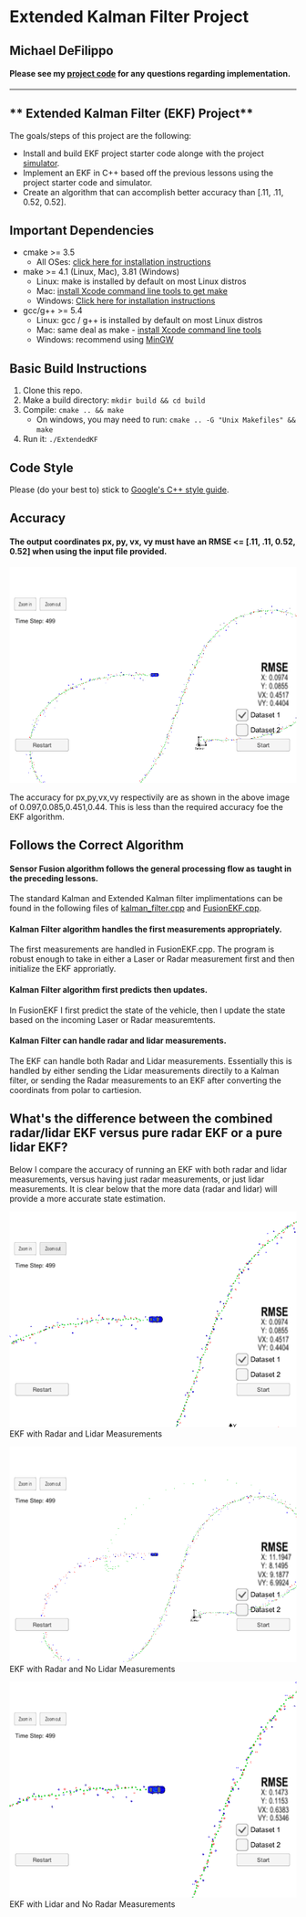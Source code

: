 # Extended Kalman Filter Project 

## Michael DeFilippo

#### Please see my [project code](https://github.com/mikedef/CarND-Extended-Kalman-Filter/tree/master/src) for any questions regarding implementation.
---

** Extended Kalman Filter (EKF) Project**
---
The goals/steps of this project are the following:
- Install and build EKF project starter code alonge with the project [simulator](https://github.com/udacity/self-driving-car-sim/releases). 
- Implement an EKF in C++ based off the previous lessons using the project starter code and simulator. 
- Create an algorithm that can accomplish better accuracy than [.11, .11, 0.52, 0.52]. 

## Important Dependencies

* cmake >= 3.5
  * All OSes: [click here for installation instructions](https://cmake.org/install/)
* make >= 4.1 (Linux, Mac), 3.81 (Windows)
  * Linux: make is installed by default on most Linux distros
  * Mac: [install Xcode command line tools to get make](https://developer.apple.com/xcode/features/)
  * Windows: [Click here for installation instructions](http://gnuwin32.sourceforge.net/packages/make.htm)
* gcc/g++ >= 5.4
  * Linux: gcc / g++ is installed by default on most Linux distros
  * Mac: same deal as make - [install Xcode command line tools](https://developer.apple.com/xcode/features/)
  * Windows: recommend using [MinGW](http://www.mingw.org/)

## Basic Build Instructions

1. Clone this repo.
2. Make a build directory: `mkdir build && cd build`
3. Compile: `cmake .. && make` 
   * On windows, you may need to run: `cmake .. -G "Unix Makefiles" && make`
4. Run it: `./ExtendedKF `

## Code Style

Please (do your best to) stick to [Google's C++ style guide](https://google.github.io/styleguide/cppguide.html).

## Accuracy
#### The output coordinates px, py, vx, vy must have an RMSE <= [.11, .11, 0.52, 0.52] when using the input file provided. 
![alt text](EKF_RadarPlusLidar_ZoomedOut.png)

The accuracy for px,py,vx,vy respectivily are as shown in the above image of 0.097,0.085,0.451,0.44. This is less than the required accuracy foe the EKF algorithm. 

## Follows the Correct Algorithm
#### Sensor Fusion algorithm follows the general processing flow as taught in the preceding lessons.
The standard Kalman and Extended Kalman filter implimentations can be found in the following files of [kalman_filter.cpp](https://github.com/mikedef/CarND-Extended-Kalman-Filter/tree/master/src) and [FusionEKF.cpp](https://github.com/mikedef/CarND-Extended-Kalman-Filter/tree/master/src). 

#### Kalman Filter algorithm handles the first measurements appropriately.

The first measurements are handled in FusionEKF.cpp. The program is robust enough to take in either a Laser or Radar measurement first and then initialize the EKF approriatly. 

#### Kalman Filter algorithm first predicts then updates.

In FusionEKF I first predict the state of the vehicle, then I update the state based on the incoming Laser or Radar measuremtents. 

#### Kalman Filter can handle radar and lidar measurements.

The EKF can handle both Radar and Lidar measurements. Essentially this is handled by either sending the Lidar measurements directily to a Kalman filter, or sending the Radar measurements to an EKF after converting the coordinats from polar to cartiesion. 

## What's the difference between the combined radar/lidar EKF versus pure radar EKF or a pure lidar EKF?
Below I compare the accuracy of running an EKF with both radar and lidar measurements, versus having just radar measurements, or just lidar measurements. It is clear below that the more data (radar and lidar) will provide a more accurate state estimation.

![alt text](EKF_RadarPlusLidar.png)
EKF with Radar and Lidar Measurements

![alt text](EKF_NoLidar.png) 
EKF with Radar and No Lidar Measurements

![alt text](KF_NoRadar.png)
EKF with Lidar and No Radar Measurements
